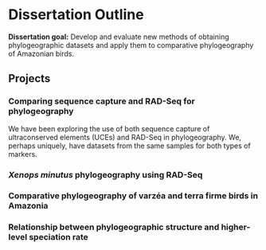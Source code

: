 Dissertation Outline
====================

**Dissertation goal:** Develop and evaluate new methods of obtaining phylogeographic datasets and apply them to comparative phylogeography of Amazonian birds.

Projects
---------------------

### Comparing sequence capture and RAD-Seq for phylogeography

We have been exploring the use of both sequence capture of ultraconserved elements (UCEs) and RAD-Seq in phylogeography. We, perhaps uniquely, have datasets from the same samples for both types of markers.

### *Xenops minutus* phylogeography using RAD-Seq

### Comparative phylogeography of varzéa and terra firme birds in Amazonia

### Relationship between phylogeographic structure and higher-level speciation rate
